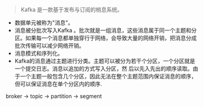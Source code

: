 > Kafka 是一款基于发布与订阅的梢息系统。
* 数据单元被称为"消息"。
* 消息被分批次写入Kafka 。批次就是一组消息，这些消息属于同一个主题和分区。如果每一个消息都单独穿行于网络，会导致大量的网络开销，把消息分成批次传输可以减少网络开销。
* 消息模式和序列化。
* Kafka的消息通过主题进行分类。主题可以被分为若干个分区，一个分区就是一个提交日志。消息以追加的方式写入分区，然
后以先入先出的顺序读取。由于一个主题一般包含几个分区，因此无法在整个主题范围内保证消息的顺序，但可以保证消息在单个分区内的顺序. 


broker -> topic -> partition -> segment
